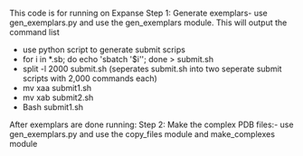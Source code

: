 This code is for running on Expanse
Step 1: Generate exemplars- use gen_exemplars.py and use the gen_exemplars module. This will output the command list
- use python script to generate submit scrips
- for i in *.sb; do echo 'sbatch '$i''; done > submit.sh
- split -l 2000 submit.sh (seperates submit.sh into two seperate submit scripts with 2,000 commands each)
- mv xaa submit1.sh
- mv xab submit2.sh
- Bash submit1.sh


After exemplars are done running: 
Step 2: Make the complex PDB files:- use gen_exemplars.py and use the copy_files module and make_complexes module


